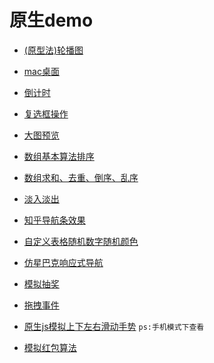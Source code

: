 # 原生demo

* [(原型法)轮播图](https://wangquanfugui12138.github.io/jsPractice/(原型法)轮播图.html)

* [mac桌面](https://wangquanfugui12138.github.io/jsPractice/mac桌面.html)

* [倒计时](https://wangquanfugui12138.github.io/jsPractice/倒计时.html)

* [复选框操作](https://wangquanfugui12138.github.io/jsPractice/复选框操作.html)

* [大图预览](https://wangquanfugui12138.github.io/jsPractice/大图预览.html)

* [数组基本算法排序](https://wangquanfugui12138.github.io/jsPractice/数组基本算法排序.html)

* [数组求和、去重、倒序、乱序](https://wangquanfugui12138.github.io/jsPractice/数组求和、去重、倒序、乱序.html)

* [淡入淡出](https://wangquanfugui12138.github.io/jsPractice/淡入淡出.html)

* [知乎导航条效果](https://wangquanfugui12138.github.io/jsPractice/知乎导航条效果.html)

* [自定义表格随机数字随机颜色](https://wangquanfugui12138.github.io/jsPractice/自定义表格随机数字随机颜色.html)

* [仿星巴克响应式导航](https://wangquanfugui12138.github.io/jsPractice/dist/index.html)

* [模拟抽奖](https://wangquanfugui12138.github.io/jsPractice/sweepstakes.html)

* [拖拽事件](https://wangquanfugui12138.github.io/jsPractice/drag.html)

* [原生js模拟上下左右滑动手势](https://wangquanfugui12138.github.io/jsPractice/手势Test.html) `ps:手机模式下查看`

* [模拟红包算法](https://wangquanfugui12138.github.io/jsPractice/红包.html)
